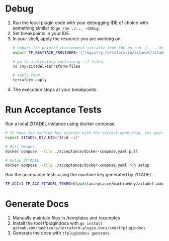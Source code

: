 # Debug

1. Run the local plugin code with your debugging IDE of choice with something similar to `go run ./... -debug`.
2. Set breakpoints in your IDE.
3. In your shell, apply the resource you are working on.
   ```bash
   # export the printed environment variable from the go run ./... -debug command above. E.g.
   export TF_REATTACH_PROVIDERS='{"registry.terraform.io/zitadel/zitadel":{"Protocol":"grpc","ProtocolVersion":6,"Pid":8123,"Test":true,"Addr":{"Network":"unix","String":"/tmp/plugin275634719"}}}'

   # go to a directory containing .tf files.
   cd /my-zitadel-terraform-files

   # apply them
   terraform apply
   ```
4. The execution stops at your breakpoints.

# Run Acceptance Tests

Run a local ZITADEL instance using docker compose.

```bash
# To have the machine key written with the correct ownership, set your current users ID.
export ZITADEL_DEV_UID="$(id -u)"

# Pull Images
docker compose --file ./acceptance/docker-compose.yaml pull

# Setup ZITADEL
docker compose --file ./acceptance/docker-compose.yaml run setup
```

Run the accepance tests using the machine key generated by ZITADEL.

```bash
TF_ACC=1 TF_ACC_ZITADEL_TOKEN=$(pwd)/acceptance/machinekey/zitadel-admin-sa.json go test ./...
```

# Generate Docs

1. Manually maintain files in /templates and /examples
1. Install the tool tfplugindocs with `go install github.com/hashicorp/terraform-plugin-docs/cmd/tfplugindocs`
1. Generate the docs with `tfplugindocs generate`
